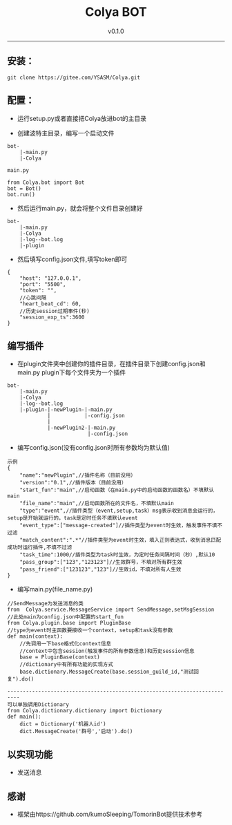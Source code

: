


<h1 align="center"> Colya BOT </h1>
<!-- <div align="center"> <img src="./logo.jpg" width="120"/> </div> -->
<div align="center">v0.1.0</div>
<!-- <div align="center">  人間になりたいうた... -->
</div>


***


## 安装：


```
git clone https://gitee.com/YSASM/Colya.git
```


## 配置：

* 运行setup.py或者直接把Colya放进bot的主目录

* 创建波特主目录，编写一个启动文件

```
bot-
    |-main.py
    |-Colya
```

```
main.py

from Colya.bot import Bot
bot = Bot()
bot.run()
```

* 然后运行main.py，就会将整个文件目录创建好
```
bot-
    |-main.py
    |-Colya
    |-log--bot.log
    |-plugin
```

* 然后填写config.json文件,填写token即可
```
{
    "host": "127.0.0.1", 
    "port": "5500", 
    "token": "", 
    //心跳间隔
    "heart_beat_cd": 60,
    //历史session过期事件(秒)
    "session_exp_ts":3600
}
```

## 编写插件
* 在plugin文件夹中创建你的插件目录，在插件目录下创建config.json和main.py
plugin下每个文件夹为一个插件
```
bot-
    |-main.py
    |-Colya
    |-log--bot.log
    |-plugin-|-newPlugin-|-main.py
             |           |-config.json
             |
             |-newPlugin2-|-main.py
                          |-config.json
```

* 编写config.json(没有config.json时所有参数均为默认值)
```
示例
{
    "name":"newPlugin",//插件名称（目前没用）
    "version":"0.1",//插件版本（目前没用）
    "start_fun":"main",//启动函数（在main.py中的启动函数的函数名）不填默认main
    "file_name":"main",//启动函数所在的文件名，不填默认main
    "type":"event",//插件类型（event,setup,task）msg表示收到消息会运行的，setup是开始就运行的，task是定时任务不填默认event
    "event_type":["message-created"]//插件类型为event时生效，触发事件不填不过滤
    "match_content":".*"//插件类型为event时生效，填入正则表达式，收到消息匹配成功时运行插件,不填不过滤
    "task_time":1000//插件类型为task时生效，为定时任务间隔时间（秒）,默认10
    "pass_group":["123","123123"]//生效群号，不填对所有群生效
    "pass_friend":["123123","123"]//生效id，不填对所有人生效
}
```

* 编写main.py(file_name.py)
```
//SendMessage为发送消息的类
from  Colya.service.MessageService import SendMessage,setMsgSession
//此处main为config.json中配置的start_fun
from Colya.plugin.base import PluginBase
//type为event时主函数要接收一个context，setup和task没有参数
def main(context):
    //先调用一下base格式化context信息
    //context中包含session(触发事件的所有参数信息)和历史session信息
    base = PluginBase(context)
    //dictionary中有所有功能的实现方式
    base.dictionary.MessageCreate(base.session_guild_id,"测试回复").do()

--------------------------------------------------------------------------
可以单独调用Dictionary
from Colya.dictionary.dictionary import Dictionary
def main():
    dict = Dictionary('机器人id')
    dict.MessageCreate('群号','启动').do()

```

## 以实现功能

* 发送消息

## 感谢
 
* 框架由https://github.com/kumoSleeping/TomorinBot提供技术参考

